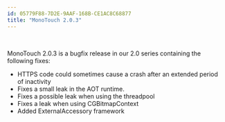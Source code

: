 ```yaml
---
id: 05779F88-7D2E-9AAF-168B-CE1AC8C68877
title: "MonoTouch 2.0.3"
---
```


&nbsp;

MonoTouch 2.0.3 is a bugfix release in our 2.0 series containing the
following fixes:

-  HTTPS code could sometimes cause a crash after an extended period of inactivity 
-  Fixes a small leak in the AOT runtime.
-  Fixes a possible leak when using the threadpool
-  Fixes a leak when using CGBitmapContext
-  Added ExternalAccessory framework
